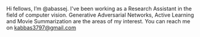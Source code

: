 
<!---
abassej/abassej is a ✨ special ✨ repository because its `README.md` (this file) appears on your GitHub profile.
You can click the Preview link to take a look at your changes.
--->
Hi fellows, I’m @abassej. I've been working as a Research Assistant in the field of computer vision. 
Generative Adversarial Networks, Active Learning and Movie Summarization are the areas of my interest.
You can reach me on kabbas3797@gmail.com
